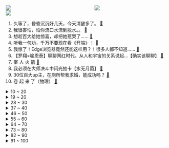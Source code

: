 <div >
	<a style="float:left;width:55%;" href = "https://github.com/anuraghazra/github-readme-stats">
	 <img src = "https://github-readme-stats.vercel.app/api?username=iuuuuuaena&theme=buefy&show_icons=true"/>
	</a>
	<a  style="float:right;width:45%" href = "https://github.com/anuraghazra/github-readme-stats">
	 <img  src="https://github-readme-stats.vercel.app/api/top-langs/?username=anuraghazra&layout=compact"/>
	</a>
	</div>

[![](https://img.shields.io/badge/jxd-@jxdgogogo.xyz-yellowgreen.svg)](https://www.jxdgogogo.xyz)<br>
1. 久等了，昏昏沉沉好几天，今天清醒多了。 [:link:](//www.bilibili.com/video/BV1AY41187b3) <br>
2. 我很害怕，怕你流口水流到脱水。。 [:link:](//www.bilibili.com/video/BV1kY411474k) <br>
3. 想趁百大给她惊喜，却把她惹哭了...... [:link:](//www.bilibili.com/video/BV14S4y1L7PK) <br>
4. 听我一句劝，千万不要现在看《开端》！ [:link:](//www.bilibili.com/video/BV19R4y1M737) <br>
5. 我惊了！Edge浏览器竟然还能这样用？！很多人都不知道...... [:link:](//www.bilibili.com/video/BV1PS4y1771m) <br>
6. 【罗翔×喻恩泰】聊聊网红时代。从人和宇宙的关系说起…【确实该聊聊】 [:link:](//www.bilibili.com/video/BV1aR4y1M7pQ) <br>
7. 宰 人 火 箭 [:link:](//www.bilibili.com/video/BV1rr4y1e7ec) <br>
8. 我必须在大师决斗中闪光抽卡【水无月菌】 [:link:](//www.bilibili.com/video/BV18P4y1P75m) <br>
9. 30位百大up主，在厕所帮我求婚，能成功吗？ [:link:](//www.bilibili.com/video/BV15R4y1u71U) <br>
10. 卷  起  来  了（物理） [:link:](//www.bilibili.com/video/BV1ab4y1n7J2) <br>
<details>
<summary>10 ~ 20</summary>

11. 2022明日方舟新春会「流光启明」-上 [:link:](//www.bilibili.com/video/BV1C44y1W7F9) <br>
12. 【基德】爆肝1月，汇总52篇论文，5大新冠毒王全面报告 [:link:](//www.bilibili.com/video/BV1U3411h7nE) <br>
13. 史上最持久欧拉盘 [:link:](//www.bilibili.com/video/BV14P4y177xW) <br>
14. 这个英文网名惊艳到我了！ [:link:](//www.bilibili.com/video/BV19P4y1P73Y) <br>
15. 【医学博士】如何把他杀伪装成自杀？I 非自然死亡 [:link:](//www.bilibili.com/video/BV1qr4y1e7DJ) <br>
16. 猫 和 老 鼠 [:link:](//www.bilibili.com/video/BV1b3411Y7UQ) <br>
17. 【白敬亭】2022，新的一年，新的开端！ [:link:](//www.bilibili.com/video/BV1p34y1q7m2) <br>
18. 网红博主刘庸干净又卫生在印度确诊新冠：已居家隔离 好了再更新 [:link:](//www.bilibili.com/video/BV1kq4y1C7Z9) <br>
19. 《当代年轻人过年怼亲戚指南》 [:link:](//www.bilibili.com/video/BV1ES4y17765) <br>
</details>
<details>
<summary>19 ~ 20</summary>

20. 一千元打造游戏手机，干翻最新小米12Pro旗舰机！ [:link:](//www.bilibili.com/video/BV1cR4y1u7Xo) <br>
21. 2022原神新春会 [:link:](//www.bilibili.com/video/BV1sT4y127SN) <br>
22. 张镇辉台球正经教学【6个不太建议使用的技巧】11.0版本 [:link:](//www.bilibili.com/video/BV1oZ4y1o7Lf) <br>
23. deep♂夹奥特曼终篇：永远的♂自由 [:link:](//www.bilibili.com/video/BV18P4y177Uq) <br>
24. 《明日方舟》EP - 醉飞尘 [:link:](//www.bilibili.com/video/BV17L4y1x7x8) <br>
25. 油 炸 牛 排 天 花 板 [:link:](//www.bilibili.com/video/BV1tF411p7GN) <br>
26. 曾经Cheems也想过一了百了 [:link:](//www.bilibili.com/video/BV1oS4y157YY) <br>
27. 上司的葬礼上大家都哭了 [:link:](//www.bilibili.com/video/BV1uT4y127Ux) <br>
28. 丢掉多余的自我，遇上最真实的你，善待自己，不负韶华，感谢百万个你们的支持~ [:link:](//www.bilibili.com/video/BV1h3411Y7m9) <br>
</details>
<details>
<summary>28 ~ 30</summary>

29. 如果锅姨提的是旺仔牛奶 [:link:](//www.bilibili.com/video/BV13q4y1w7Ha) <br>
30. 林宛瑜的价值观｜22岁再看12岁的剧 [:link:](//www.bilibili.com/video/BV1Hu41117i2) <br>
31. 《原神》EP - 闲情雅趣之悦 [:link:](//www.bilibili.com/video/BV1V44y1s7FW) <br>
32. 妈沫克星 [:link:](//www.bilibili.com/video/BV1n3411h7GG) <br>
33. 空 气 炸 锅 牛 逼 症 [:link:](//www.bilibili.com/video/BV1qF411p7kc) <br>
34. 春晚预测小品《生三胎》 [:link:](//www.bilibili.com/video/BV1f44y1W7PK) <br>
35. 【STN快报第六季18】我这里有笔钱没处花，你那里有NFT吗？ [:link:](//www.bilibili.com/video/BV183411h7DS) <br>
36. 【原神】当我爸用上了可莉导航语音！ [:link:](//www.bilibili.com/video/BV1Bq4y1k7mc) <br>
37. 电影院的“爱情” [:link:](//www.bilibili.com/video/BV1FY411b7y4) <br>
</details>
<details>
<summary>37 ~ 40</summary>

38. 史上第一位LV7诞生? [:link:](//www.bilibili.com/video/BV1TR4y1T7dB) <br>
39. 测测你的精神动物是什么 [:link:](//www.bilibili.com/video/BV1oq4y1c7Ak) <br>
40. 过年回家最恐怖的事 [:link:](//www.bilibili.com/video/BV1w44y1s7Dn) <br>
41. 快乐一哥入驻b站 大家好我是宋家腾，了解一下 [:link:](//www.bilibili.com/video/BV1hq4y1C7Bs) <br>
42. 【明日方舟新春会】海猫厨房 [:link:](//www.bilibili.com/video/BV13R4y1u7JT) <br>
43. 《美 式 霸 凌》 [:link:](//www.bilibili.com/video/BV1sF411p7UA) <br>
44. 五菱神车：车不行，别怪路不平 [:link:](//www.bilibili.com/video/BV1aY411b7Pe) <br>
45. 这不得起飞呀！！ [:link:](//www.bilibili.com/video/BV1AL411w7Fg) <br>
46. 【Minecraft 4K】我们几乎烧完了全年预算——只为这200秒的极致效果  GNwork新年建筑展示 [:link:](//www.bilibili.com/video/BV1ja411m7Du) <br>
</details>
<details>
<summary>46 ~ 50</summary>

47. 警员：这次我必能反杀警长！！ [:link:](//www.bilibili.com/video/BV1b3411h7uT) <br>
48. 你习以为常的东西加拿大人却稀罕的不行，靠北啦 [:link:](//www.bilibili.com/video/BV1eP4y1P7Va) <br>
49. 【野生人类图鉴】乾坤未定，你我皆是牛马！ [:link:](//www.bilibili.com/video/BV18a411B7Ac) <br>
50. 【开端】肖鹤云角色曲：⚡我 叫 焦 鹤 云⚡ [:link:](//www.bilibili.com/video/BV1qP4y177EA) <br>
51. 清台3000日元一回超级扭蛋机！竟然连出大奖！！ [:link:](//www.bilibili.com/video/BV1tu41117C3) <br>
52. 来玩崩坏3吧，______！ [:link:](//www.bilibili.com/video/BV15F411p74M) <br>
53. 卢·演员曾柯琅·新人UP主·笛 进入循环成功！ [:link:](//www.bilibili.com/video/BV1m5411f7nB) <br>
54. 【方舟动画】《皮痒：监狱风云》 [:link:](//www.bilibili.com/video/BV1yP4y177QG) <br>
55. 《原魔》角色演示-「钟巴：听书人」 [:link:](//www.bilibili.com/video/BV1d34y1i76d) <br>
</details>
<details>
<summary>55 ~ 60</summary>

56. 你要悄悄的剪头 惊吓所有人 [:link:](//www.bilibili.com/video/BV1am4y1S7Uc) <br>
57. 《镜双城》：奖励自己一部古偶是吧？？ [:link:](//www.bilibili.com/video/BV1GT4y1y7Ax) <br>
58. 一个月电费7000块钱？？背后原因令人暖脚。【懂点儿啥】 [:link:](//www.bilibili.com/video/BV17S4y1777D) <br>
59. 人民的背后有坚强的后盾，致敬英雄！ #我是律师 [:link:](//www.bilibili.com/video/BV1Rq4y1k71c) <br>
60. 被这带货的主播笑死 [:link:](//www.bilibili.com/video/BV1U34y1i74G) <br>
61. 【原神新春会】😆每 天 一 遍，生 草 无 限😆 [:link:](//www.bilibili.com/video/BV1ca411m7do) <br>
62. 我和百万粉up主同居了！ [:link:](//www.bilibili.com/video/BV1yF411p79b) <br>
63. 三男二女吸食笑气被警察抓获后竟说出这话？ [:link:](//www.bilibili.com/video/BV1iY411b7nK) <br>
64. 评分5.1！起飞失败！一烂到底！《特利迦奥特曼》最终完结吐槽 [:link:](//www.bilibili.com/video/BV1Hr4y1e7Md) <br>
</details>
<details>
<summary>64 ~ 70</summary>

65. 【原神新春会】陪你跨越尘世的旅途 [:link:](//www.bilibili.com/video/BV1Fa411m7uE) <br>
66. 25岁时没人告诉你的事情，趁早知道的8条建议|关于金钱、爱情、工作、原生家庭、年龄焦虑【姜Dora】 [:link:](//www.bilibili.com/video/BV16S4y157TV) <br>
67. 魈：别唱了旅行者羞死人了啊啊啊！！！ [:link:](//www.bilibili.com/video/BV1wf4y1F7CJ) <br>
68. 在网络随机聊天室遇到一段令人感动到落泪的音乐，对于这两个女生来说，这应该会成为她们人生中最美好的一段回忆吧 [:link:](//www.bilibili.com/video/BV1s3411Y7ch) <br>
69. 真·冰女！战斗民族冰浴女孩来b站了！冬泳健身有危险，请勿模仿 [:link:](//www.bilibili.com/video/BV1Lu4111794) <br>
70. 你只管睡 剩下的交给我 [:link:](//www.bilibili.com/video/BV1pT4y127ru) <br>
71. 印度号称全民免费医疗，但事实上真实如此吗？《魔医联盟》 [:link:](//www.bilibili.com/video/BV1yP4y177D3) <br>
72. 当你和广东人吃火锅 [:link:](//www.bilibili.com/video/BV153411Y781) <br>
73. 鉴定一下老外们面对中国玩家时的各种迷惑行为 [:link:](//www.bilibili.com/video/BV14S4y1o7v8) <br>
</details>
<details>
<summary>73 ~ 80</summary>

74. 我真的不喜欢这样的小说设定啊啊啊啊啊！ [:link:](//www.bilibili.com/video/BV14m4y1S7GS) <br>
75. 【原神新春会】提瓦特偶像大师【爆肝描改动画】 [:link:](//www.bilibili.com/video/BV1J3411Y78J) <br>
76. 【散人X半佛】网恋到底靠不靠谱......【确实该聊聊】 [:link:](//www.bilibili.com/video/BV15Z4y1Z7fP) <br>
77. 网友：看到国旗出现的那一刻破防了 [:link:](//www.bilibili.com/video/BV1Lb4y1n7C3) <br>
78. 法 国 街 头，神 女 劈 观！燃起来了！ [:link:](//www.bilibili.com/video/BV1p34y1i7BG) <br>
79. 【原神新春会】给另一个世界的你 [:link:](//www.bilibili.com/video/BV15m4y1S7mD) <br>
80. 钟 离 笑 话 [:link:](//www.bilibili.com/video/BV12P4y1P7YD) <br>
81. “鸡皮肤”究竟是什么原因导致的？ [:link:](//www.bilibili.com/video/BV1iF411n7kq) <br>
82. 让你们看看中二病妹妹念咒语拉窗帘 [:link:](//www.bilibili.com/video/BV1US4y157y6) <br>
</details>
<details>
<summary>82 ~ 90</summary>

83. 圣代侠 [:link:](//www.bilibili.com/video/BV1TR4y1u75y) <br>
84. 冬奥会开幕式经典一幕，真是期待北京冬奥会开幕式！ [:link:](//www.bilibili.com/video/BV1wa411m7bT) <br>
85. 【原神新春会】关于吃拉面会冒出狐狸这件事 [:link:](//www.bilibili.com/video/BV16a41127bT) <br>
86. 【原神新春会】一梦千宵 [:link:](//www.bilibili.com/video/BV1QL4y147wM) <br>
87. 我把中国老爷爷的戏曲鬼畜成另一首歌了！简直不要太洗脑！ [:link:](//www.bilibili.com/video/BV1kF411n7oJ) <br>
88. 他还只是个孩子啊 [:link:](//www.bilibili.com/video/BV1uq4y1C7GA) <br>
89. 这件事知道的人越少越好 [:link:](//www.bilibili.com/video/BV1CS4y157FQ) <br>
90. “米津玄师，你要当原告是吧！” [:link:](//www.bilibili.com/video/BV1Kr4y1e7tQ) <br>
91. 这回算是全校出名了！ [:link:](//www.bilibili.com/video/BV1HF411q7a1) <br>
</details>
<details>
<summary>91 ~ 100</summary>

92. 争取年前画完这个系列 [:link:](//www.bilibili.com/video/BV1Fb4y1n7RY) <br>
93. 你真的会挑理发师吗？？？ [:link:](//www.bilibili.com/video/BV1uT4y1y7ZN) <br>
94. 我又开了个网吧！ [:link:](//www.bilibili.com/video/BV1Lr4y1e7YD) <br>
95. 别让呆滞毁了你可爱的小脸！普通人从呆变灵只需四步！ [:link:](//www.bilibili.com/video/BV1NL4y1x7BM) <br>
96. 刻晴：我不做大哥好多年 4K vlog [:link:](//www.bilibili.com/video/BV1oZ4y1o7My) <br>
97. 【澄清视频】本来没打算在B站发，现在看来很有必要 [:link:](//www.bilibili.com/video/BV14m4y1S7Ux) <br>
98. 求证：水是剧毒的 [:link:](//www.bilibili.com/video/BV14b4y1J7Ft) <br>
99. 当世界上的牛被「感染变异」！？ [:link:](//www.bilibili.com/video/BV1tS4y1L7VX) <br>
100. 《小李子的颜值巅峰：边缘日记》母亲为了儿子戒毒，把儿子拒之门外 [:link:](//www.bilibili.com/video/BV1wm4y1S72D) <br>
</details>

